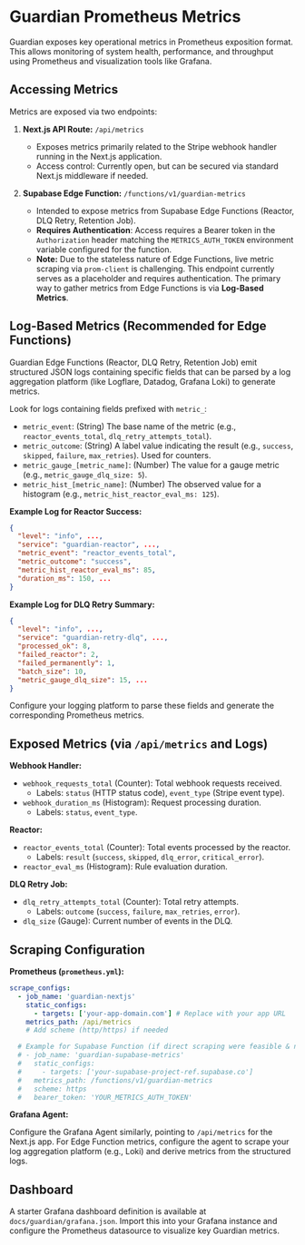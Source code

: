# Guardian Prometheus Metrics

Guardian exposes key operational metrics in Prometheus exposition format. This allows monitoring of system health, performance, and throughput using Prometheus and visualization tools like Grafana.

## Accessing Metrics

Metrics are exposed via two endpoints:

1.  **Next.js API Route:** `/api/metrics`

    - Exposes metrics primarily related to the Stripe webhook handler running in the Next.js application.
    - Access control: Currently open, but can be secured via standard Next.js middleware if needed.

2.  **Supabase Edge Function:** `/functions/v1/guardian-metrics`
    - Intended to expose metrics from Supabase Edge Functions (Reactor, DLQ Retry, Retention Job).
    - **Requires Authentication**: Access requires a Bearer token in the `Authorization` header matching the `METRICS_AUTH_TOKEN` environment variable configured for the function.
    - **Note:** Due to the stateless nature of Edge Functions, live metric scraping via `prom-client` is challenging. This endpoint currently serves as a placeholder and requires authentication. The primary way to gather metrics from Edge Functions is via **Log-Based Metrics**.

## Log-Based Metrics (Recommended for Edge Functions)

Guardian Edge Functions (Reactor, DLQ Retry, Retention Job) emit structured JSON logs containing specific fields that can be parsed by a log aggregation platform (like Logflare, Datadog, Grafana Loki) to generate metrics.

Look for logs containing fields prefixed with `metric_`:

- `metric_event`: (String) The base name of the metric (e.g., `reactor_events_total`, `dlq_retry_attempts_total`).
- `metric_outcome`: (String) A label value indicating the result (e.g., `success`, `skipped`, `failure`, `max_retries`). Used for counters.
- `metric_gauge_[metric_name]`: (Number) The value for a gauge metric (e.g., `metric_gauge_dlq_size: 5`).
- `metric_hist_[metric_name]`: (Number) The observed value for a histogram (e.g., `metric_hist_reactor_eval_ms: 125`).

**Example Log for Reactor Success:**

```json
{
  "level": "info", ...,
  "service": "guardian-reactor", ...,
  "metric_event": "reactor_events_total",
  "metric_outcome": "success",
  "metric_hist_reactor_eval_ms": 85,
  "duration_ms": 150, ...
}
```

**Example Log for DLQ Retry Summary:**

```json
{
  "level": "info", ...,
  "service": "guardian-retry-dlq", ...,
  "processed_ok": 8,
  "failed_reactor": 2,
  "failed_permanently": 1,
  "batch_size": 10,
  "metric_gauge_dlq_size": 15, ...
}
```

Configure your logging platform to parse these fields and generate the corresponding Prometheus metrics.

## Exposed Metrics (via `/api/metrics` and Logs)

**Webhook Handler:**

- `webhook_requests_total` (Counter): Total webhook requests received.
  - Labels: `status` (HTTP status code), `event_type` (Stripe event type).
- `webhook_duration_ms` (Histogram): Request processing duration.
  - Labels: `status`, `event_type`.

**Reactor:**

- `reactor_events_total` (Counter): Total events processed by the reactor.
  - Labels: `result` (`success`, `skipped`, `dlq_error`, `critical_error`).
- `reactor_eval_ms` (Histogram): Rule evaluation duration.

**DLQ Retry Job:**

- `dlq_retry_attempts_total` (Counter): Total retry attempts.
  - Labels: `outcome` (`success`, `failure`, `max_retries`, `error`).
- `dlq_size` (Gauge): Current number of events in the DLQ.

## Scraping Configuration

**Prometheus (`prometheus.yml`):**

```yaml
scrape_configs:
  - job_name: 'guardian-nextjs'
    static_configs:
      - targets: ['your-app-domain.com'] # Replace with your app URL
    metrics_path: /api/metrics
    # Add scheme (http/https) if needed

  # Example for Supabase Function (if direct scraping were feasible & needed)
  # - job_name: 'guardian-supabase-metrics'
  #   static_configs:
  #     - targets: ['your-supabase-project-ref.supabase.co']
  #   metrics_path: /functions/v1/guardian-metrics
  #   scheme: https
  #   bearer_token: 'YOUR_METRICS_AUTH_TOKEN'
```

**Grafana Agent:**

Configure the Grafana Agent similarly, pointing to `/api/metrics` for the Next.js app. For Edge Function metrics, configure the agent to scrape your log aggregation platform (e.g., Loki) and derive metrics from the structured logs.

## Dashboard

A starter Grafana dashboard definition is available at `docs/guardian/grafana.json`. Import this into your Grafana instance and configure the Prometheus datasource to visualize key Guardian metrics.
